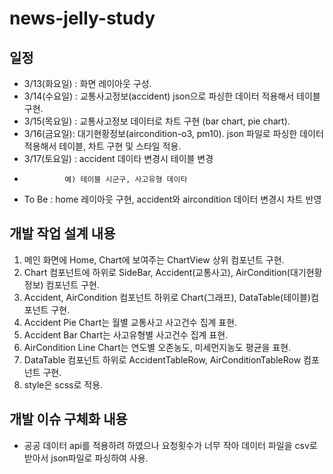 # news-jelly-study

## 일정

* 3/13(화요일) : 화면 레이아웃 구성.
* 3/14(수요일) : 교통사고정보(accident) json으로 파싱한 데이터 적용해서 테이블 구현.
* 3/15(목요일) : 교통사고정보 데이터로 차트 구현 (bar chart, pie chart).
* 3/16(금요일): 대기현황정보(aircondition-o3, pm10). json 파일로 파싱한 데이터 적용해서 테이블, 차트 구현 및 스타일 적용.
* 3/17(토요일) : accident 데이타 변경시 테이블 변경
*              예) 테이블 시군구, 사고유형 데이타
* To Be : home 레이아웃 구현, accident와 aircondition 데이터 변경시 차트 반영

## 개발 작업 설계 내용
1. 메인 화면에 Home, Chart에 보여주는 ChartView 상위 컴포넌트 구현.
2. Chart 컴포넌트에 하위로 SideBar, Accident(교통사고), AirCondition(대기현황정보) 컴포넌트 구현.
3. Accident, AirCondition 컴포넌트 하위로 Chart(그래프), DataTable(테이블)컴포넌트 구현.
4. Accident Pie Chart는 월별 교통사고 사고건수 집계 표현.
5. Accident Bar Chart는 사고유형별 사고건수 집계 표현.
6. AirCondition Line Chart는 연도별 오존농도, 미세먼지농도 평균을 표현.
7. DataTable 컴포넌트 하위로 AccidentTableRow, AirConditionTableRow 컴포넌트 구현.
8. style은 scss로 적용.

## 개발 이슈 구체화 내용
* 공공 데이터 api를 적용하려 하였으나 요청횟수가 너무 작아 데이터 파일을 csv로 받아서 json파일로 파싱하여 사용.